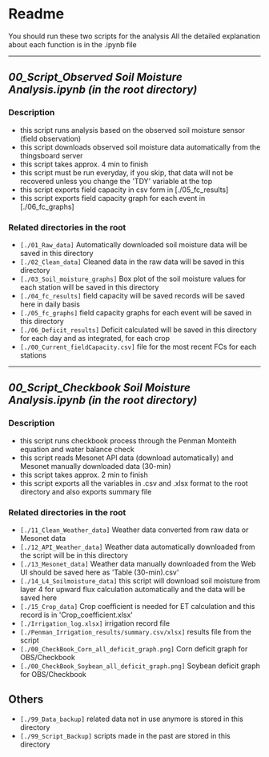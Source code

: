 # Readme
You should run these two scripts for the analysis
All the detailed explanation about each function is in the .ipynb file
***
## ___00_Script_Observed Soil Moisture Analysis.ipynb (in the root directory)___
### Description
- this script runs analysis based on the observed soil moisture sensor (field observation)
- this script downloads observed soil moisture data automatically from the thingsboard server
- this script takes approx. 4 min to finish
- this script must be run everyday, if you skip, that data will not be recovered unless you change the 'TDY' variable at the top
- this script exports field capacity in csv form in [./05_fc_results]
- this script exports field capacity graph for each event in [./06_fc_graphs]
### Related directories in the root
- `[./01_Raw_data]` Automatically downloaded soil moisture data will be saved in this directory
- `[./02_Clean_data]` Cleaned data in the raw data will be saved in this directory
- `[./03_Soil_moisture_graphs]` Box plot of the soil moisture values for each station will be saved in this directory
- `[./04_fc_results]` field capacity will be saved records will be saved here in daily basis
- `[./05_fc_graphs]` field capacity graphs for each event will be saved in this directory
- `[./06_Deficit_results]` Deficit calculated will be saved in this directory for each day and as integrated, for each crop
- `[./00_Current_fieldCapacity.csv]` file for the most recent FCs for each stations


***
## ___00_Script_Checkbook Soil Moisture Analysis.ipynb (in the root directory)___
### Description
- this script runs checkbook process through the Penman Monteith equation and water balance check
- this script reads Mesonet API data (download automatically) and Mesonet manually downloaded data (30-min)
- this script takes approx. 2 min to finish
- this script exports all the variables in .csv and .xlsx format to the root directory and also exports summary file
### Related directories in the root
- `[./11_Clean_Weather_data]` Weather data converted from raw data or Mesonet data
- `[./12_API_Weather_data]` Weather data automatically downloaded from the script will be in this directory
- `[./13_Mesonet_data]` Weather data manually downloaded from the Web UI should be saved here as 'Table (30-min).csv'
- `[./14_L4_Soilmoisture_data]` this script will download soil moisture from layer 4 for upward flux calculation automatically and the data will be saved here
- `[./15_Crop_data]` Crop coefficient is needed for ET calculation and this record is in 'Crop_coefficient.xlsx'
- `[./Irrigation_log.xlsx]` irrigation record file
- `[./Penman_Irrigation_results/summary.csv/xlsx]` results file from the script
- `[./00_CheckBook_Corn_all_deficit_graph.png]` Corn deficit graph for OBS/Checkbook
- `[./00_CheckBook_Soybean_all_deficit_graph.png]` Soybean deficit graph for OBS/Checkbook


## Others
- `[./99_Data_backup]` related data not in use anymore is stored in this directory
- `[./99_Script_Backup]` scripts made in the past are stored in this directory

